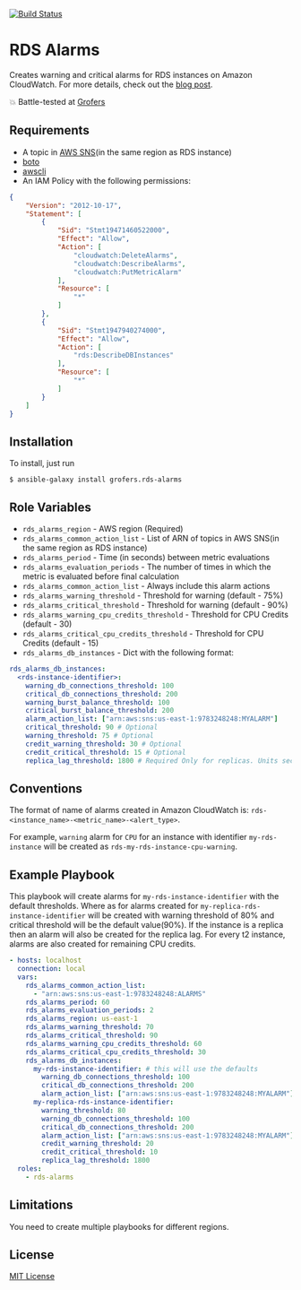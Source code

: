 [![Build Status](https://travis-ci.org/grofers/ansible-role-rds-alarms.svg?branch=master)](https://travis-ci.org/grofers/ansible-role-rds-alarms)

# RDS Alarms

Creates warning and critical alarms for RDS instances on Amazon CloudWatch. For
more details, check out the [blog post](https://lambda.grofers.com/2017/02/28/ansible-at-grofers-part-2-managing-postgresql/).

:boom: Battle-tested at [Grofers](https://grofers.com)

## Requirements

* A topic in [AWS SNS](https://aws.amazon.com/sns/)(in the same region as RDS instance)
* [boto](https://pypi.python.org/pypi/boto/)
* [awscli](https://aws.amazon.com/cli/)
* An IAM Policy with the following permissions:
```json
{
    "Version": "2012-10-17",
    "Statement": [
        {
            "Sid": "Stmt19471460522000",
            "Effect": "Allow",
            "Action": [
                "cloudwatch:DeleteAlarms",
                "cloudwatch:DescribeAlarms",
                "cloudwatch:PutMetricAlarm"
            ],
            "Resource": [
                "*"
            ]
        },
        {
            "Sid": "Stmt1947940274000",
            "Effect": "Allow",
            "Action": [
                "rds:DescribeDBInstances"
            ],
            "Resource": [
                "*"
            ]
        }
    ]
}
```

## Installation

To install, just run
```shell
$ ansible-galaxy install grofers.rds-alarms
```

## Role Variables

* `rds_alarms_region` - AWS region (Required)
* `rds_alarms_common_action_list` - List of ARN of topics in AWS SNS(in the same region as RDS instance)
* `rds_alarms_period` - Time (in seconds) between metric evaluations
* `rds_alarms_evaluation_periods` - The number of times in which the
metric is evaluated before final calculation
* `rds_alarms_common_action_list` - Always include this alarm actions
* `rds_alarms_warning_threshold` - Threshold for warning (default - 75%)
* `rds_alarms_critical_threshold` - Threshold for warning (default - 90%)
* `rds_alarms_warning_cpu_credits_threshold` - Threshold for CPU Credits
(default - 30)
* `rds_alarms_critical_cpu_credits_threshold` - Threshold for CPU Credits
(default - 15)
* `rds_alarms_db_instances` - Dict with the following format:
```yaml
rds_alarms_db_instances:
  <rds-instance-identifier>:
    warning_db_connections_threshold: 100
    critical_db_connections_threshold: 200
    warning_burst_balance_threshold: 100
    critical_burst_balance_threshold: 200
    alarm_action_list: ["arn:aws:sns:us-east-1:9783248248:MYALARM"]
    critical_threshold: 90 # Optional
    warning_threshold: 75 # Optional
    credit_warning_threshold: 30 # Optional
    credit_critical_threshold: 15 # Optional
    replica_lag_threshold: 1800 # Required Only for replicas. Units seconds
```

## Conventions

The format of name of alarms created in Amazon CloudWatch is:
`rds-<instance_name>-<metric_name>-<alert_type>`.

For example, `warning` alarm for `CPU` for an instance with identifier
`my-rds-instance` will be created as `rds-my-rds-instance-cpu-warning`.

## Example Playbook

This playbook will create alarms for `my-rds-instance-identifier` with the
default thresholds. Where as for alarms created for
`my-replica-rds-instance-identifier` will be created with warning threshold of
80% and critical threshold will be the default value(90%). If the instance is a
replica then an alarm will also be created for the replica lag. For every t2
instance, alarms are also created for remaining CPU credits.

```yaml
- hosts: localhost
  connection: local
  vars:
    rds_alarms_common_action_list:
      - "arn:aws:sns:us-east-1:9783248248:ALARMS"
    rds_alarms_period: 60
    rds_alarms_evaluation_periods: 2
    rds_alarms_region: us-east-1
    rds_alarms_warning_threshold: 70
    rds_alarms_critical_threshold: 90
    rds_alarms_warning_cpu_credits_threshold: 60
    rds_alarms_critical_cpu_credits_threshold: 30
    rds_alarms_db_instances:
      my-rds-instance-identifier: # this will use the defaults
        warning_db_connections_threshold: 100
        critical_db_connections_threshold: 200
        alarm_action_list: ["arn:aws:sns:us-east-1:9783248248:MYALARM"]
      my-replica-rds-instance-identifier:
        warning_threshold: 80
        warning_db_connections_threshold: 100
        critical_db_connections_threshold: 200
        alarm_action_list: ["arn:aws:sns:us-east-1:9783248248:MYALARM"]
        credit_warning_threshold: 20
        credit_critical_threshold: 10
        replica_lag_threshold: 1800
  roles:
    - rds-alarms

```


## Limitations

You need to create multiple playbooks for different regions.

## License

[MIT License](LICENSE)
